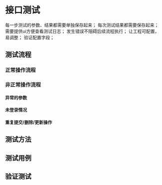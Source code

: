 # 接口测试

 每一步测试的参数、结果都需要单独保存起来；
 每次测试结果都需要保存起来；
 需要提供ui方便查看测试日志；
 发生错误不阻碍后续流程执行；
 让工程可配置，易调整；
 验证配置字段；

## 测试流程

### 正常操作流程

### 非正常操作流程
#### 异常的参数
#### 未登录情况
#### 重复提交/删除/更新操作


## 测试方法
## 测试用例
## 验证测试